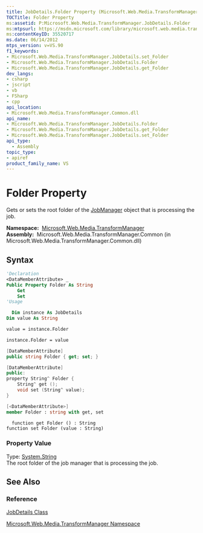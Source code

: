 ```yaml
---
title: JobDetails.Folder Property (Microsoft.Web.Media.TransformManager)
TOCTitle: Folder Property
ms:assetid: P:Microsoft.Web.Media.TransformManager.JobDetails.Folder
ms:mtpsurl: https://msdn.microsoft.com/library/microsoft.web.media.transformmanager.jobdetails.folder(v=VS.90)
ms:contentKeyID: 35520717
ms.date: 06/14/2012
mtps_version: v=VS.90
f1_keywords:
- Microsoft.Web.Media.TransformManager.JobDetails.set_Folder
- Microsoft.Web.Media.TransformManager.JobDetails.Folder
- Microsoft.Web.Media.TransformManager.JobDetails.get_Folder
dev_langs:
- csharp
- jscript
- vb
- FSharp
- cpp
api_location:
- Microsoft.Web.Media.TransformManager.Common.dll
api_name:
- Microsoft.Web.Media.TransformManager.JobDetails.Folder
- Microsoft.Web.Media.TransformManager.JobDetails.get_Folder
- Microsoft.Web.Media.TransformManager.JobDetails.set_Folder
api_type:
  - Assembly
topic_type:
- apiref
product_family_name: VS
---
```


# Folder Property

Gets or sets the root folder of the [JobManager](jobmanager-class-microsoft-web-media-transformmanager.md) object that is processing the job.

**Namespace:**  [Microsoft.Web.Media.TransformManager](microsoft-web-media-transformmanager-namespace.md)  
**Assembly:**  Microsoft.Web.Media.TransformManager.Common (in Microsoft.Web.Media.TransformManager.Common.dll)

## Syntax

```vb
'Declaration
<DataMemberAttribute> _
Public Property Folder As String
    Get
    Set
'Usage

  Dim instance As JobDetails
Dim value As String

value = instance.Folder

instance.Folder = value
```

```csharp
[DataMemberAttribute]
public string Folder { get; set; }
```

```cpp
[DataMemberAttribute]
public:
property String^ Folder {
    String^ get ();
    void set (String^ value);
}
```

``` fsharp
[<DataMemberAttribute>]
member Folder : string with get, set
```

```jscript
  function get Folder () : String
function set Folder (value : String)
```

### Property Value

Type: [System.String](https://msdn.microsoft.com/library/s1wwdcbf)  
The root folder of the job manager that is processing the job.  

## See Also

### Reference

[JobDetails Class](jobdetails-class-microsoft-web-media-transformmanager.md)

[Microsoft.Web.Media.TransformManager Namespace](microsoft-web-media-transformmanager-namespace.md)

